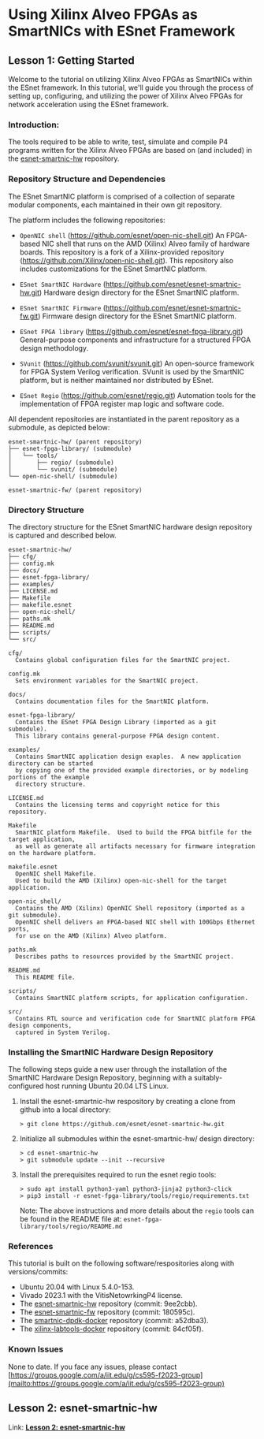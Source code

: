 # Using Xilinx Alveo FPGAs as SmartNICs with ESnet Framework

## Lesson 1: Getting Started

Welcome to the tutorial on utilizing Xilinx Alveo FPGAs as SmartNICs within the ESnet framework. In this tutorial, we'll guide you through the process of setting up, configuring, and utilizing the power of Xilinx Alveo FPGAs for network acceleration using the ESnet framework.

### Introduction:

The tools required to be able to write, test, simulate and compile P4 programs written for the Xilinx Alveo FPGAs are based on (and included) in the [esnet-smartnic-hw](https://github.com/esnet/esnet-smartnic-hw) repository.

### Repository Structure and Dependencies

The ESnet SmartNIC platform is comprised of a collection of separate modular components,
each maintained in their own git repository.

The platform includes the following repositories:

   - `OpenNIC shell` (https://github.com/esnet/open-nic-shell.git)
     An FPGA-based NIC shell that runs on the AMD (Xilinx) Alveo
     family of hardware boards.  This repository is a fork of a
     Xilinx-provided repository (https://github.com/Xilinx/open-nic-shell.git).
     This repository also includes customizations for the ESnet SmartNIC platform.

   - `ESnet SmartNIC Hardware` (https://github.com/esnet/esnet-smartnic-hw.git)
     Hardware design directory for the ESnet SmartNIC platform.

   - `ESnet SmartNIC Firmware` (https://github.com/esnet/esnet-smartnic-fw.git)
     Firmware design directory for the ESnet SmartNIC platform.

   - `ESnet FPGA library` (https://github.com/esnet/esnet-fpga-library.git)
     General-purpose components and infrastructure for a structured FPGA design methodology.

   - `SVunit` (https://github.com/svunit/svunit.git)
     An open-source framework for FPGA System Verilog
     verification. SVunit is used by the SmartNIC platform, but is
     neither maintained nor distributed by ESnet.

   - `ESnet Regio` (https://github.com/esnet/regio.git)
     Automation tools for the implementation of FPGA register map logic and software code.


All dependent repositories are instantiated in the parent repository as a submodule, as
depicted below:

```
esnet-smartnic-hw/ (parent repository)
├── esnet-fpga-library/ (submodule)
│   └── tools/
│       ├── regio/ (submodule)
│       └── svunit/ (submodule)
└── open-nic-shell/ (submodule)

esnet-smartnic-fw/ (parent repository)
```



### Directory Structure

The directory structure for the ESnet SmartNIC hardware design repository is captured and described below.

```
esnet-smartnic-hw/
├── cfg/
├── config.mk
├── docs/
├── esnet-fpga-library/
├── examples/
├── LICENSE.md
├── Makefile
├── makefile.esnet
├── open-nic-shell/
├── paths.mk
├── README.md
├── scripts/
└── src/

cfg/
  Contains global configuration files for the SmartNIC project.

config.mk
  Sets environment variables for the SmartNIC project.

docs/
  Contains documentation files for the SmartNIC platform.

esnet-fpga-library/
  Contains the ESnet FPGA Design Library (imported as a git submodule).
  This library contains general-purpose FPGA design content.

examples/
  Contains SmartNIC application design exaples.  A new application directory can be started
  by copying one of the provided example directories, or by modeling portions of the example
  directory structure.

LICENSE.md
  Contains the licensing terms and copyright notice for this repository.

Makefile
  SmartNIC platform Makefile.  Used to build the FPGA bitfile for the target application,
  as well as generate all artifacts necessary for firmware integration on the hardware platform.

makefile.esnet
  OpenNIC shell Makefile.
  Used to build the AMD (Xilinx) open-nic-shell for the target application.

open-nic_shell/
  Contains the AMD (Xilinx) OpenNIC Shell repository (imported as a git submodule).
  OpenNIC shell delivers an FPGA-based NIC shell with 100Gbps Ethernet ports,
  for use on the AMD (Xilinx) Alveo platform.

paths.mk
  Describes paths to resources provided by the SmartNIC project.

README.md
  This README file.

scripts/
  Contains SmartNIC platform scripts, for application configuration.

src/
  Contains RTL source and verification code for SmartNIC platform FPGA design components,
  captured in System Verilog.
```

### Installing the SmartNIC Hardware Design Repository

The following steps guide a new user through the installation of the
SmartNIC Hardware Design Repository, beginning with a
suitably-configured host running Ubuntu 20.04 LTS Linux.

1. Install the esnet-smartnic-hw respository by creating a clone from github into a local directory:

       > git clone https://github.com/esnet/esnet-smartnic-hw.git


2. Initialize all submodules within the esnet-smartnic-hw/ design directory:

       > cd esnet-smartnic-hw
       > git submodule update --init --recursive


3. Install the prerequisites required to run the esnet regio tools:

       > sudo apt install python3-yaml python3-jinja2 python3-click
       > pip3 install -r esnet-fpga-library/tools/regio/requirements.txt

   Note: The above instructions and more details about the `regio` tools can be found in the README file
   at: `esnet-fpga-library/tools/regio/README.md`

### References

This tutorial is built on the following software/respositories along with versions/commits:

- Ubuntu 20.04 with Linux 5.4.0-153.
- Vivado 2023.1 with the VitisNetowrkingP4 license.
- The [esnet-smartnic-hw](https://github.com/esnet/esnet-smartnic-hw) repository (commit: 9ee2cbb).
- The [esnet-smartnic-fw](https://github.com/esnet/esnet-smartnic-fw) repository (commit: 180595c).
- The [smartnic-dpdk-docker](https://github.com/esnet/smartnic-dpdk-docker) repository (commit: a52dba3).
- The [xilinx-labtools-docker](https://github.com/esnet/xilinx-labtools-docker) repository (commit: 84cf05f).

### Known Issues

None to date. If you face any issues, please contact [https://groups.google.com/a/iit.edu/g/cs595-f2023-group](mailto:https://groups.google.com/a/iit.edu/g/cs595-f2023-group)

## Lesson 2: esnet-smartnic-hw

Link: **[Lesson 2: esnet-smartnic-hw](2-lesson2.md)**


